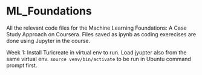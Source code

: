 # ML_Foundations
All the relevant code files for the Machine Learning Foundations: A Case Study Approach on Coursera. 
Files saved as ipynb as coding exerecises are done using Jupyter in the course.

Week 1:
Install Turicreate in virtual env to run. Load jyupter also from the same virtual env.
```source venv/bin/activate``` to be run in Ubuntu command prompt first.
